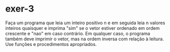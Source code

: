 # exer-3
Faça um programa que leia um inteiro positivo n e em seguida leia n valores inteiros quaisquer e imprima "sim" se o vetor estiver ordenado em ordem crescente e "nao" em caso contrário. Em qualquer caso, o programa também deve imprimir o vetor, mas na ordem inversa com relação à leitura. Use funções e procedimentos apropriados.
